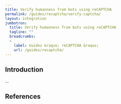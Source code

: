 ```yaml
---
title: Verify humanness from bots using reCAPTCHA
permalink: /guides/recaptcha/verify-captcha/
layout: integration
jumbotron:
  title: Verify humanness from bots using reCAPTCHA
  tagline: ""
  breadcrumbs:
  -
    label: Guides &raquo; reCAPTCHA &raquo;
    url: /guides/recaptcha/
---
```


## Introduction

...

## References

[^]: <>
